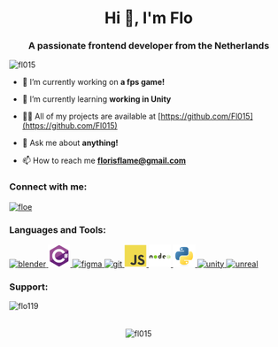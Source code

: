 <h1 align="center">Hi 👋, I'm Flo</h1>
<h3 align="center">A passionate frontend developer from the Netherlands</h3>

<p align="left"> <img src="https://komarev.com/ghpvc/?username=fl015&label=Profile%20views&color=0e75b6&style=flat" alt="fl015" /> </p>

- 🔭 I’m currently working on **a fps game!**

- 🌱 I’m currently learning **working in Unity**

- 👨‍💻 All of my projects are available at [https://github.com/Fl015](https://github.com/Fl015)

- 💬 Ask me about **anything!**

- 📫 How to reach me **florisflame@gmail.com**

<h3 align="left">Connect with me:</h3>
<p align="left">
<a href="https://discord.gg/floe" target="blank"><img align="center" src="https://raw.githubusercontent.com/rahuldkjain/github-profile-readme-generator/master/src/images/icons/Social/discord.svg" alt="floe" height="30" width="40" /></a>
</p>

<h3 align="left">Languages and Tools:</h3>
<p align="left"> <a href="https://www.blender.org/" target="_blank" rel="noreferrer"> <img src="https://download.blender.org/branding/community/blender_community_badge_white.svg" alt="blender" width="40" height="40"/> </a> <a href="https://www.w3schools.com/cs/" target="_blank" rel="noreferrer"> <img src="https://raw.githubusercontent.com/devicons/devicon/master/icons/csharp/csharp-original.svg" alt="csharp" width="40" height="40"/> </a> <a href="https://www.figma.com/" target="_blank" rel="noreferrer"> <img src="https://www.vectorlogo.zone/logos/figma/figma-icon.svg" alt="figma" width="40" height="40"/> </a> <a href="https://git-scm.com/" target="_blank" rel="noreferrer"> <img src="https://www.vectorlogo.zone/logos/git-scm/git-scm-icon.svg" alt="git" width="40" height="40"/> </a> <a href="https://developer.mozilla.org/en-US/docs/Web/JavaScript" target="_blank" rel="noreferrer"> <img src="https://raw.githubusercontent.com/devicons/devicon/master/icons/javascript/javascript-original.svg" alt="javascript" width="40" height="40"/> </a> <a href="https://nodejs.org" target="_blank" rel="noreferrer"> <img src="https://raw.githubusercontent.com/devicons/devicon/master/icons/nodejs/nodejs-original-wordmark.svg" alt="nodejs" width="40" height="40"/> </a> <a href="https://www.python.org" target="_blank" rel="noreferrer"> <img src="https://raw.githubusercontent.com/devicons/devicon/master/icons/python/python-original.svg" alt="python" width="40" height="40"/> </a> <a href="https://unity.com/" target="_blank" rel="noreferrer"> <img src="https://www.vectorlogo.zone/logos/unity3d/unity3d-icon.svg" alt="unity" width="40" height="40"/> </a> <a href="https://unrealengine.com/" target="_blank" rel="noreferrer"> <img src="https://raw.githubusercontent.com/kenangundogan/fontisto/036b7eca71aab1bef8e6a0518f7329f13ed62f6b/icons/svg/brand/unreal-engine.svg" alt="unreal" width="40" height="40"/> </a> </p>

<h3 align="left">Support:</h3>
<p><a href="https://ko-fi.com/flo119"> <img align="left" src="https://cdn.ko-fi.com/cdn/kofi3.png?v=3" height="50" width="210" alt="flo119" /></a></p><br><br>

<p><img align="center" src="https://github-readme-stats.vercel.app/api/top-langs?username=fl015&show_icons=true&locale=en&layout=compact" alt="fl015" /></p>
